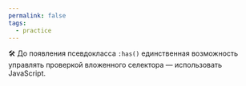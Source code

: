 ```yaml
---
permalink: false
tags:
  - practice
---
```



🛠 До появления псевдокласса `:has()` единственная возможность управлять проверкой вложенного селектора — использовать JavaScript.
